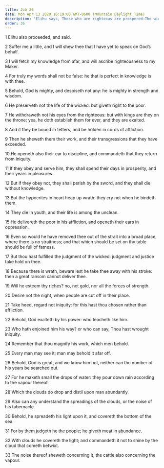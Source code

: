 ```yaml
---
title: Job 36
date: Mon Apr 13 2020 16:19:00 GMT-0600 (Mountain Daylight Time)
description: "Elihu says, Those who are righteous are prospered—The wicked perish and die without knowledge—Elihu praises the greatness of God."
order: 36
---
```


1 Elihu also proceeded, and said.

2 Suffer me a little, and I will shew thee that I have yet to speak on God’s behalf.

3 I will fetch my knowledge from afar, and will ascribe righteousness to my Maker.

4 For truly my words shall not be false: he that is perfect in knowledge is with thee.

5 Behold, God is mighty, and despiseth not any: he is mighty in strength and wisdom.

6 He preserveth not the life of the wicked: but giveth right to the poor.

7 He withdraweth not his eyes from the righteous: but with kings are they on the throne; yea, he doth establish them for ever, and they are exalted.

8 And if they be bound in fetters, and be holden in cords of affliction.

9 Then he sheweth them their work, and their transgressions that they have exceeded.

10 He openeth also their ear to discipline, and commandeth that they return from iniquity.

11 If they obey and serve him, they shall spend their days in prosperity, and their years in pleasures.

12 But if they obey not, they shall perish by the sword, and they shall die without knowledge.

13 But the hypocrites in heart heap up wrath: they cry not when he bindeth them.

14 They die in youth, and their life is among the unclean.

15 He delivereth the poor in his affliction, and openeth their ears in oppression.

16 Even so would he have removed thee out of the strait into a broad place, where there is no straitness; and that which should be set on thy table should be full of fatness.

17 But thou hast fulfilled the judgment of the wicked: judgment and justice take hold on thee.

18 Because there is wrath, beware lest he take thee away with his stroke: then a great ransom cannot deliver thee.

19 Will he esteem thy riches? no, not gold, nor all the forces of strength.

20 Desire not the night, when people are cut off in their place.

21 Take heed, regard not iniquity: for this hast thou chosen rather than affliction.

22 Behold, God exalteth by his power: who teacheth like him.

23 Who hath enjoined him his way? or who can say, Thou hast wrought iniquity.

24 Remember that thou magnify his work, which men behold.

25 Every man may see it; man may behold it afar off.

26 Behold, God is great, and we know him not, neither can the number of his years be searched out.

27 For he maketh small the drops of water: they pour down rain according to the vapour thereof.

28 Which the clouds do drop and distil upon man abundantly.

29 Also can any understand the spreadings of the clouds, or the noise of his tabernacle.

30 Behold, he spreadeth his light upon it, and covereth the bottom of the sea.

31 For by them judgeth he the people; he giveth meat in abundance.

32 With clouds he covereth the light; and commandeth it not to shine by the cloud that cometh betwixt.

33 The noise thereof sheweth concerning it, the cattle also concerning the vapour.
